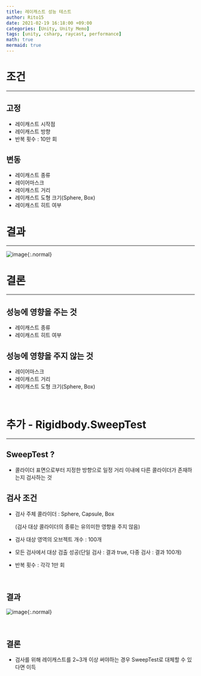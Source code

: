 ```yaml
---
title: 레이캐스트 성능 테스트
author: Rito15
date: 2021-02-19 16:18:00 +09:00
categories: [Unity, Unity Memo]
tags: [unity, csharp, raycast, performance]
math: true
mermaid: true
---
```


# 조건
---
## 고정
  - 레이캐스트 시작점
  - 레이캐스트 방향
  - 반복 횟수 : 10만 회

## 변동
  - 레이캐스트 종류
  - 레이어마스크
  - 레이캐스트 거리
  - 레이캐스트 도형 크기(Sphere, Box)
  - 레이캐스트 히트 여부


# 결과
---

![image](https://user-images.githubusercontent.com/42164422/108470766-cb52de80-72cd-11eb-88f2-55af30973e97.png){:.normal}


# 결론
---
## 성능에 영향을 주는 것
  - 레이캐스트 종류
  - 레이캐스트 히트 여부

## 성능에 영향을 주지 않는 것
  - 레이어마스크
  - 레이캐스트 거리
  - 레이캐스트 도형 크기(Sphere, Box)

<br>

# 추가 - Rigidbody.SweepTest
---

## SweepTest ?
- 콜라이더 표면으로부터 지정한 방향으로 일정 거리 이내에 다른 콜라이더가 존재하는지 검사하는 것

## 검사 조건
- 검사 주체 콜라이더 : Sphere, Capsule, Box

  (검사 대상 콜라이더의 종류는 유의미한 영향을 주지 않음)

- 검사 대상 영역의 오브젝트 개수 : 100개

- 모든 검사에서 대상 검출 성공(단일 검사 : 결과 true, 다중 검사 : 결과 100개)

- 반복 횟수 : 각각 1만 회

<br>

## 결과

![image](https://user-images.githubusercontent.com/42164422/108606321-e07a5b00-73fc-11eb-8534-6391f9bbfd02.png){:.normal}

<br>

## 결론
- 검사를 위해 레이캐스트를 2~3개 이상 써야하는 경우 SweepTest로 대체할 수 있다면 이득